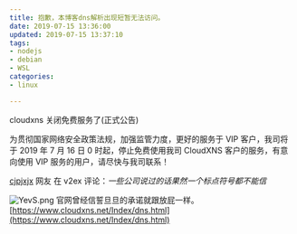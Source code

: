 ```yaml
---
title: 抱歉，本博客dns解析出现短暂无法访问。
date: 2019-07-15 13:36:00
updated: 2019-07-15 13:37:10
tags: 
- nodejs
- debian
- WSL
categories: 
- linux

---
```

cloudxns 关闭免费服务了(正式公告)

为贯彻国家网络安全政策法规，加强监管力度，更好的服务于 VIP 客户，我司将于 2019 年 7 月 16 日 0 时起，停止免费使用我司 CloudXNS 客户的服务，有意向使用 VIP 服务的用户，请尽快与我司联系！

[cjpjxjx](https://www.v2ex.com/t/581397) 网友 在 v2ex 评论：*一些公司说过的话果然一个标点符号都不能信*


<!--more-->


![YevS.png][1]
官网曾经信誓旦旦的承诺就跟放屁一样。 [https://www.cloudxns.net/Index/dns.html](https://www.cloudxns.net/Index/dns.html)

  [1]: https://imgs.gnux.cn/usr/uploads/2019/07/2411030881.png